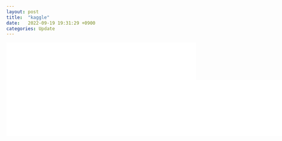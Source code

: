 ```yaml
---
layout: post
title:  "kaggle"
date:   2022-09-19 19:31:29 +0900
categories: Update
---
```

 
 <iframe src="/assets/Kaggel1_final_codes.html"
 onload='javascript:(function(o){o.style.height=o.contentWindow.document.body.scrollHeight+"px";}(this));'
   style="height:100px;width:100%;border:none;overflow:hidden;">
 </iframe>

  <iframe src="/assets/Accuracyclassifiers.html"
 onload='javascript:(function(o){o.style.height=o.contentWindow.document.body.scrollHeight+"px";}(this));'
   style="height:150px;width:150%;border:none;overflow:hidden;">
 </iframe>